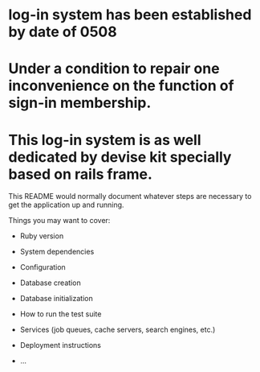 # log-in system has been established by date of 0508  
# Under a condition to repair one inconvenience on the function of sign-in membership. 

# This log-in system is as well dedicated by devise kit specially based on rails frame.

This README would normally document whatever steps are necessary to get the
application up and running.

Things you may want to cover:

* Ruby version

* System dependencies

* Configuration

* Database creation

* Database initialization

* How to run the test suite

* Services (job queues, cache servers, search engines, etc.)

* Deployment instructions

* ...
